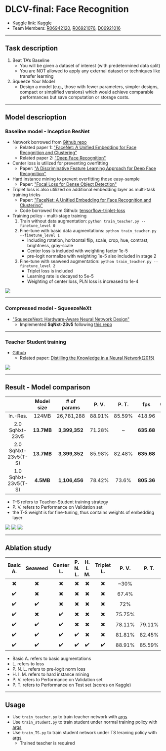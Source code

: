 # DLCV-final: Face Recognition

* Kaggle link: [Kaggle](https://www.kaggle.com/c/2018-spring-dlcv-final-project-2/leaderboard)
* Team Members: [R06942120](https://github.com/ljn3333), [R06921076](https://github.com/YiJingLin), [D06921016](https://github.com/davidjaw)
___
## Task description
1. Beat TA’s Baseline
    * You will be given a dataset of interest (with predetermined data split)
    * You are NOT allowed to apply any external dataset or techniques like transfer learning
2. Squeeze Your Model
    * Design a model (e.g., those with fewer parameters, simpler designs, compact or simplified versions) which would achieve comparable performances but save computation or storage costs.
___
## Model descrioption
### Baseline model - Inception ResNet
* Network borrowed from [Github repo](https://github.com/davidsandberg/facenet)
  * Related paper 1: ["FaceNet: A Unified Embedding for Face Recognition and Clustering"](https://arxiv.org/abs/1503.03832)
  * Related paper 2: ["Deep Face Recognition"](http://www.robots.ox.ac.uk/~vgg/publications/2015/Parkhi15/parkhi15.pdf)
* Center loss is utilized for preventing overfitting
  * Paper: ["A Discriminative Feature Learning Approach for Deep Face Recognition"](http://ydwen.github.io/papers/WenECCV16.pdf)
* Hard instance mining to prevent overfitting those easy-sample
    * Paper: ["Focal Loss for Dense Object Detection"](https://arxiv.org/abs/1708.02002)
* Triplet loss is also utilized on additional embedding layer as multi-task training tricks
    * Paper: ["FaceNet: A Unified Embedding for Face Recognition and Clustering"](https://arxiv.org/abs/1503.03832)
    * Code borrowed from Github: [tensorflow-triplet-loss](https://github.com/omoindrot/tensorflow-triplet-loss)
* Training policy - multi-stage training
  1. Train without data augmentation: `python train_teacher.py --finetune_level 0`
  2. Fine-tune with basic data augmentations: `python train_teacher.py --finetune_level 1`
      * Including rotation, horizontal flip, scale, crop, hue, contrast, brightness, gray-scale
      * Center loss is included with weighting factor 1e-5
      * pre-logit normalize with weighting 1e-5 also included in stage 2
  3. Fine-tune with seaweed augmentation: `python train_teacher.py --finetune_level 2`
      * Triplet loss is included
      * Learning rate is decayed to 5e-5
      * Weighting of center loss, PLN loss is increased to 1e-4

![](https://github.com/davidjaw/DLCV-2018-final_project/blob/master/figures/train_teacher.png)

___
### Compressed model - SqueezeNeXt
* ["SqueezeNext: Hardware-Aware Neural Network Design"](https://arxiv.org/abs/1803.10615)
  * Implemented **SqNxt-23v5** following [this repo](https://github.com/amirgholami/SqueezeNext)
___
### Teacher Student training
* [Github](https://github.com/EricHe98/Teacher-Student-Training)
  * Related paper: [Distilling the Knowledge in a Neural Network(2015)](https://arxiv.org/abs/1503.02531?context=cs)

![](https://github.com/davidjaw/DLCV-2018-final_project/blob/master/figures/train_TS.png)
___
## Result - Model comparison
|  | Model size | # of params | P. V. | P. T. | fps | weights |
| :--------: | :--------: | :--------: | :--------: | :--------: | :--------: | :--------: |
| In.-Res. | 124MB | 26,781,288 | 88.91% | 85.59% | 418.96 | [link](https://drive.google.com/file/d/1pzFHxReVkH6Hzz3OV9HJ_5rkP4tsyokN/view?usp=sharing) |
| 2.0 SqNxt-23v5 | **13.7MB**     | **3,399,352**     | 71.28% | ~ | **635.68** | None |
| 2.0 SqNxt-23v5(T-S) | **13.7MB**     | **3,399,352**     | 85.98% | 82.48% | **635.68** | [link](https://drive.google.com/file/d/1bU1fl8vnIcRTbpR0M9xJxGUgSzM9Oj0K/view?usp=sharing) |
| 1.0 SqNxt-23v5(T-S) | **4.5MB**     | **1,106,456**     | 78.42% | 73.6% | **805.36** | [link](https://drive.google.com/file/d/1NiAuKTxad-_5WNJK3HD8VjpNNyWoTCE_/view?usp=sharing) |

* T-S refers to Teacher-Student training strategy
* P. V. refers to Performance on Validation set
* the T-S weight is for fine-tuning, thus contains weights of embedding layer


![](https://github.com/davidjaw/DLCV-2018-final_project/blob/master/figures/latent_teacher.jpg)
![](https://github.com/davidjaw/DLCV-2018-final_project/blob/master/figures/latent_TS.jpg)
![](https://github.com/davidjaw/DLCV-2018-final_project/blob/master/figures/latent_TS-light.jpg)
___
## Ablation study
| Basic A. | Seaweed | Center L. | P. N. L. | H. I. M. | Triplet L. | P. V. | P. T. |
| :--------: | :--------: | :--------: | :--------: | :--------: | :--------: | :--------: | :--------: |
| :heavy_multiplication_x: | :heavy_multiplication_x: | :heavy_multiplication_x: | :heavy_multiplication_x: | :heavy_multiplication_x: | :heavy_multiplication_x: | ~30% |
| :heavy_check_mark: |  :heavy_multiplication_x: | :heavy_multiplication_x: | :heavy_multiplication_x: | :heavy_multiplication_x: | :heavy_multiplication_x: | 67.4% |
| :heavy_check_mark: |  :heavy_check_mark: | :heavy_multiplication_x: | :heavy_multiplication_x: | :heavy_multiplication_x: | :heavy_multiplication_x: | 72% |
| :heavy_check_mark: |  :heavy_multiplication_x: | :heavy_check_mark: | :heavy_multiplication_x: | :heavy_multiplication_x: | :heavy_multiplication_x: | 75.75% |
| :heavy_check_mark: |  :heavy_check_mark: | :heavy_check_mark: | :heavy_multiplication_x: | :heavy_multiplication_x: | :heavy_multiplication_x: | 78.11% | 79.11% |
| :heavy_check_mark: |  :heavy_check_mark: | :heavy_check_mark: | :heavy_check_mark: | :heavy_multiplication_x: | :heavy_multiplication_x: | 81.81% | 82.45% |
| :heavy_check_mark: |  :heavy_check_mark: | :heavy_check_mark: | :heavy_check_mark:| :heavy_check_mark: | :heavy_check_mark: | 88.91% | 85.59% |
* Basic A. refers to basic augmentations
* L. refers to loss
* P. N. L. refers to pre-logit norm loss
* H. I. M. refers to hard instance mining
* P. V. refers to Performance on Validation set
* P. T. refers to Performance on Test set (scores on Kaggle)
___
## Usage
* Use `train_teacher.py` to train teacher network with [args](https://github.com/davidjaw/DLCV-2018-final_project/blob/master/train_teacher.py#L12-L20)
* Use `train_student.py` to train student under normal training policy with [args](https://github.com/davidjaw/DLCV-2018-final_project/blob/master/train_student.py#L12-L21)
* Use `train_TS.py` to train student network under TS leraning policy with [args](https://github.com/davidjaw/DLCV-2018-final_project/blob/master/train_TS.py#L11-L24)
    * Trained teacher is required

